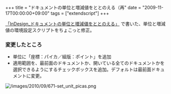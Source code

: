 +++
title = "ドキュメントの単位と増減値をととのえる（再"
date = "2009-11-17T00:00:00+09:00"
tags = ["extendscript"]
+++

[「InDesign_ドキュメントの単位と増減値をととのえる」](/2009/11/08/indesign.html) 
で書いた、単位と増減値の環境設定スクリプトをちょこっと修正。

### 変更したところ

- 単位に「座標：パイカ／組版：ポイント」を追加
- 適用範囲を、最前面のドキュメントか、開いている全てのドキュメントかを選択できるようにするチェックボックスを追加。デフォルトは最前面ドキュメントに変更。

![/images/2010/09/671-set_unit_picas.png](/images/2010/09/671-set_unit_picas.png)